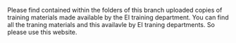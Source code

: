 Please find contained within the folders of this branch uploaded copies of training materials made available by the EI training department.
You can find all the traning materials and this availavle by EI traning departments. So please use this website.
